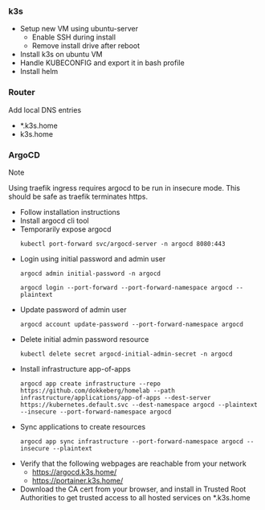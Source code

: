 ### k3s
* Setup new VM using ubuntu-server
  * Enable SSH during install
  * Remove install drive after reboot
* Install k3s on ubuntu VM
* Handle KUBECONFIG and export it in bash profile
* Install helm

### Router
Add local DNS entries
* *.k3s.home
* k3s.home

### ArgoCD

> [!NOTE]  
> Using traefik ingress requires argocd to be run in insecure mode. This should be safe as traefik terminates https.

* Follow installation instructions
* Install argocd cli tool
* Temporarily expose argocd
  ```
  kubectl port-forward svc/argocd-server -n argocd 8080:443
  ```
* Login using initial password and admin user
  ```
  argocd admin initial-password -n argocd
  ```
  ```
  argocd login --port-forward --port-forward-namespace argocd --plaintext
  ```
* Update password of admin user
  ```
  argocd account update-password --port-forward-namespace argocd
  ```
* Delete initial admin password resource
  ```
  kubectl delete secret argocd-initial-admin-secret -n argocd
  ```
* Install infrastructure app-of-apps
  ```
  argocd app create infrastructure --repo https://github.com/dokkeberg/homelab --path infrastructure/applications/app-of-apps --dest-server https://kubernetes.default.svc --dest-namespace argocd --plaintext --insecure --port-forward-namespace argocd

  ```
* Sync applications to create resources
  ```
  argocd app sync infrastructure --port-forward-namespace argocd --insecure --plaintext
  ```
* Verify that the following webpages are reachable from your network
  * https://argocd.k3s.home/
  * https://portainer.k3s.home/
* Download the CA cert from your browser, and install in Trusted Root Authorities to get trusted access to all hosted services on *.k3s.home